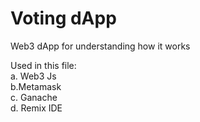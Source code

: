 # Voting dApp 
Web3 dApp for understanding how it works<br>

Used in this file:<br>
a. Web3 Js<br>
b.Metamask<br>
c. Ganache<br>
d. Remix IDE<br>
